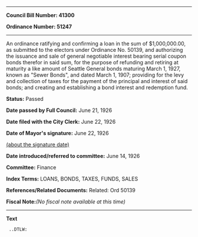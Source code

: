 

********

**Council Bill Number: 41300**
   
**Ordinance Number: 51247**
********

 An ordinance ratifying and confirming a loan in the sum of $1,000,000.00, as submitted to the electors under Ordinance No. 50139, and authorizing the issuance and sale of general negotiable interest bearing serial coupon bonds therefor in said sum, for the purpose of refunding and retiring at maturity a like amount of Seattle General bonds maturing March 1, 1927, known as "Sewer Bonds", and dated March 1, 1907; providing for the levy and collection of taxes for the payment of the principal and interest of said bonds; and creating and establishing a bond interest and redemption fund.

**Status:** Passed
   
**Date passed by Full Council:** June 21, 1926
   
**Date filed with the City Clerk:** June 22, 1926
   
**Date of Mayor's signature:** June 22, 1926
   
[(about the signature date)](/~public/approvaldate.htm)
   
   
   
**Date introduced/referred to committee:** June 14, 1926
   
**Committee:** Finance
   
   
**Index Terms:** LOANS, BONDS, TAXES, FUNDS, SALES

**References/Related Documents:** Related: Ord 50139

**Fiscal Note:**_(No fiscal note available at this time)_

********

**Text**
   
```
 ..DTLW:

```
